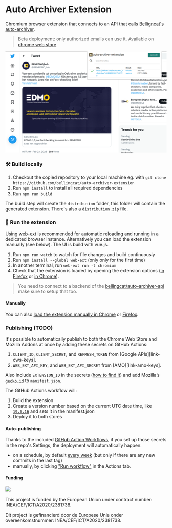 # Auto Archiver Extension

Chromium browser extension that connects to an API that calls [Belligncat's auto-archiver](https://github.com/bellingcat/auto-archiver). 

> Beta deployment: only authorized emails can use it. Available on [chrome web store](https://chrome.google.com/webstore/detail/auto-archiver-extension/ojcimmjndnlmmlgnjaeojoebaceokpdp)

![Sample extension](media/screenshot-01.png)

### 🛠 Build locally

1. Checkout the copied repository to your local machine eg. with `git clone https://github.com/bellingcat/auto-archiver-extension`
1. Run `npm install` to install all required dependencies
1. Run `npm run build`

The build step will create the `distribution` folder, this folder will contain the generated extension. There's also a `distribution.zip` file.

### 🏃 Run the extension

Using [web-ext](https://extensionworkshop.com/documentation/develop/getting-started-with-web-ext/) is recommended for automatic reloading and running in a dedicated browser instance. Alternatively you can load the extension manually (see below). The UI is build with vue.js.

1. Run `npm run watch` to watch for file changes and build continuously
1. Run `npm install --global web-ext` (only only for the first time)
1. In another terminal, run `web-ext run -t chromium`
1. Check that the extension is loaded by opening the extension options ([in Firefox](media/extension_options_firefox.png) or [in Chrome](media/extension_options_chrome.png)).


> You need to connect to a backend of the [bellingcat/auto-archiver-api](https://github.com/bellingcat/auto-archiver-api) make sure to setup that too.

#### Manually

You can also [load the extension manually in Chrome](https://www.smashingmagazine.com/2017/04/browser-extension-edge-chrome-firefox-opera-brave-vivaldi/#google-chrome-opera-vivaldi) or [Firefox](https://www.smashingmagazine.com/2017/04/browser-extension-edge-chrome-firefox-opera-brave-vivaldi/#mozilla-firefox).


### Publishing (TODO)

It's possible to automatically publish to both the Chrome Web Store and Mozilla Addons at once by adding these secrets on GitHub Actions:

1. `CLIENT_ID`, `CLIENT_SECRET`, and `REFRESH_TOKEN` from [Google APIs][link-cws-keys].
2. `WEB_EXT_API_KEY`, and `WEB_EXT_API_SECRET` from [AMO][link-amo-keys].

Also include `EXTENSION_ID` in the secrets ([how to find it](https://stackoverflow.com/a/8946415/288906)) and add Mozilla’s [`gecko.id`](https://developer.mozilla.org/en-US/docs/Mozilla/Add-ons/WebExtensions/manifest.json/browser_specific_settings) to `manifest.json`.

The GitHub Actions workflow will:

1. Build the extension
2. Create a version number based on the current UTC date time, like [`19.6.16`](https://github.com/fregante/daily-version-action) and sets it in the manifest.json
3. Deploy it to both stores

#### Auto-publishing

Thanks to the included [GitHub Action Workflows](.github/workflows), if you set up those secrets in the repo's Settings, the deployment will automatically happen:

- on a schedule, by default [every week](.github/workflows/release.yml) (but only if there are any new commits in the last tag)
- manually, by clicking ["Run workflow"](https://github.blog/changelog/2020-07-06-github-actions-manual-triggers-with-workflow_dispatch/) in the Actions tab.

#### Funding

<img src="https://user-images.githubusercontent.com/6727285/196693069-17301add-b19e-4375-a474-ea8cbca801f8.jpg" width="32px"/> 

This project is funded by the European Union under contract number: INEA/CEF/ICT/A2020/2381738.

Dit project is gefinancierd door de Europese Unie onder overeenkomstnummer: INEA/CEF/ICT/A2020/2381738. 